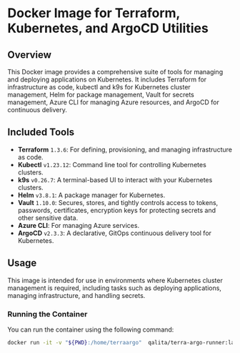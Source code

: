 # Docker Image for Terraform, Kubernetes, and ArgoCD Utilities

## Overview
This Docker image provides a comprehensive suite of tools for managing and deploying applications on Kubernetes. It includes Terraform for infrastructure as code, kubectl and k9s for Kubernetes cluster management, Helm for package management, Vault for secrets management, Azure CLI for managing Azure resources, and ArgoCD for continuous delivery.

## Included Tools
- **Terraform** `1.3.6`: For defining, provisioning, and managing infrastructure as code.
- **Kubectl** `v1.23.12`: Command line tool for controlling Kubernetes clusters.
- **k9s** `v0.26.7`: A terminal-based UI to interact with your Kubernetes clusters.
- **Helm** `v3.8.1`: A package manager for Kubernetes.
- **Vault** `1.10.0`: Secures, stores, and tightly controls access to tokens, passwords, certificates, encryption keys for protecting secrets and other sensitive data.
- **Azure CLI**: For managing Azure services.
- **ArgoCD** `v2.3.3`: A declarative, GitOps continuous delivery tool for Kubernetes.

## Usage
This image is intended for use in environments where Kubernetes cluster management is required, including tasks such as deploying applications, managing infrastructure, and handling secrets.

### Running the Container
You can run the container using the following command:
```sh
docker run -it -v "${PWD}:/home/terraargo"  qalita/terra-argo-runner:latest /bin/bash
